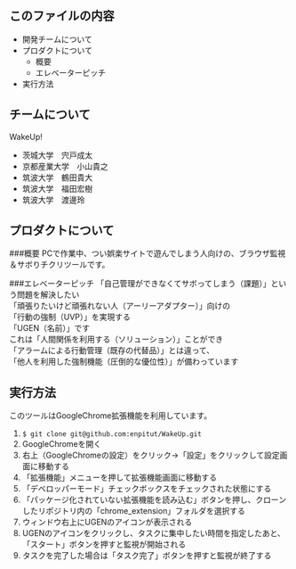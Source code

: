 このファイルの内容
---------------------
  * 開発チームについて
  * プロダクトについて
    * 概要
    * エレベーターピッチ
  * 実行方法

チームについて
---------------------
WakeUp!
  * 茨城大学　宍戸成太
  * 京都産業大学　小山貴之
  * 筑波大学　鶴田貴大
  * 筑波大学　福田宏樹
  * 筑波大学　渡邊玲

プロダクトについて
---------------------

###概要
PCで作業中、つい娯楽サイトで遊んでしまう人向けの、ブラウザ監視＆サボりチクリツールです。

###エレベーターピッチ
「自己管理ができなくてサボってしまう（課題）」という問題を解決したい  
「頑張りたいけど頑張れない人（アーリーアダプター）」向けの  
「行動の強制（UVP）」を実現する  
「UGEN（名前）」です  
これは「人間関係を利用する（ソリューション）」ことができ  
「アラームによる行動管理（既存の代替品）」とは違って、  
「他人を利用した強制機能（圧倒的な優位性）」が備わっています  

実行方法
---------------------
このツールはGoogleChrome拡張機能を利用しています。

  1. `$ git clone git@github.com:enpitut/WakeUp.git`
  1. GoogleChromeを開く
  1. 右上（GoogleChromeの設定）をクリック→「設定」をクリックして設定画面に移動する
  1. 「拡張機能」メニューを押して拡張機能画面に移動する
  1. 「デベロッパーモード」チェックボックスをチェックされた状態にする
  1. 「パッケージ化されていない拡張機能を読み込む」ボタンを押し、クローンしたリポジトリ内の「chrome_extension」フォルダを選択する
  1. ウィンドウ右上にUGENのアイコンが表示される
  1. UGENのアイコンをクリックし、タスクに集中したい時間を指定したあと、「スタート」ボタンを押すと監視が開始される
  1. タスクを完了した場合は「タスク完了」ボタンを押すと監視が終了する
